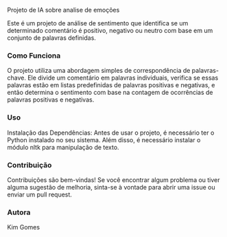 Projeto de IA sobre analise de emoções

Este é um projeto de análise de sentimento que identifica se um determinado comentário é positivo, negativo ou neutro com base em um conjunto de palavras definidas.

### Como Funciona

O projeto utiliza uma abordagem simples de correspondência de palavras-chave. Ele divide um comentário em palavras individuais, verifica se essas palavras estão em listas predefinidas de palavras positivas e negativas, e então determina o sentimento com base na contagem de ocorrências de palavras positivas e negativas.

### Uso

Instalação das Dependências: Antes de usar o projeto, é necessário ter o Python instalado no seu sistema. Além disso, é necessário instalar o módulo nltk para manipulação de texto. 

### Contribuição

Contribuições são bem-vindas! Se você encontrar algum problema ou tiver alguma sugestão de melhoria, sinta-se à vontade para abrir uma issue ou enviar um pull request.

### Autora

Kim Gomes
